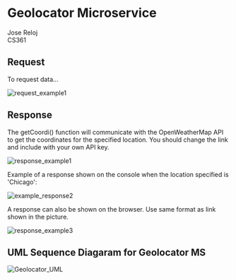 # Geolocator Microservice
Jose Reloj <br />
CS361 <br />

## Request
To request data...

![request_example1](https://github.com/JoseReino/CS361_microservice/assets/122329580/bbfc3ddb-9eda-4779-8672-12d8c4810777)

## Response

The getCoordi() function will communicate with the OpenWeatherMap API to get the coordinates for the specified location. You should change the link and include with your own API key.

![response_example1](https://github.com/JoseReino/CS361_microservice/assets/122329580/1576859c-c12c-4f22-a027-7be228d7a37b)

Example of a response shown on the console when the location specified is 'Chicago': 

![example_response2](https://github.com/JoseReino/CS361_microservice/assets/122329580/4af894c2-d052-4a96-8853-6c5f8e6721ce)

A response can also be shown on the browser. Use same format as link shown in the picture.

![response_example3](https://github.com/JoseReino/CS361_microservice/assets/122329580/4c40a798-a908-45b4-bc25-3c3cff6a9253)

## UML Sequence Diagaram for Geolocator MS

![Geolocator_UML](https://github.com/JoseReino/CS361_microservice/assets/122329580/51e7134a-65e8-466a-b323-e4dce90d91ed)
